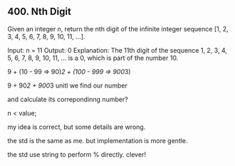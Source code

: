 ## 400. Nth Digit

Given an integer n, return the nth digit of the infinite integer sequence [1, 2, 3, 4, 5, 6, 7, 8, 9, 10, 11, ...].

Input: n = 11
Output: 0
Explanation: The 11th digit of the sequence 1, 2, 3, 4, 5, 6, 7, 8, 9, 10, 11, ... is a 0, which is part of the number 10.

9 +  (10 - 99 => 90)*2 + (100 - 999 => 900*3)

9 + 90*2 + 900*3 unitl we find our number

and calculate its correpondinng number?

n < value;

my idea is correct, but some details are wrong. 

the std is the same as me. but implementation is more gentle.

the std use string to perform % directly. clever!
